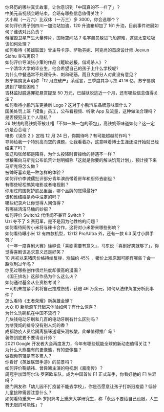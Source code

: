 你经历的哪些真实故事，让你意识到「中国真的不一样了」？  
中美元首视频会晤结束，会晤有哪些信息值得关注？  
大小周（一万六）比双休（一万三）多 3000，你会选哪个？  
如何评价男子到四川一加油站加油，120 升油箱却加了 161 升油，目前事件进展如何？谁该对此负责？  
俄摧毁卫星产生大量碎片，国际空间站 7 名宇航员躲进飞船避难，这些太空垃圾该如何处理？  
如何看待《英雄联盟》曾主导卡莎、萨勒芬妮、阿克尚的首席设计师 Jeevun Sidhu 宣布离职？  
如何评价导演张小策的作品《睚眦必报，借鸡杀人》？  
一个清华大学的毕业生，他会希望自己的孩子上什么学校呢?  
为什么中餐通常不处理骨头、刺和硬筋，而且大部分人对此没有意见？  
苏宁易购发声明称「12 月底破产」系谣言，三季度其净亏损 41.16 亿，苏宁易购遇到了哪些困难？  
吉林监狱脱逃罪犯悬赏提至 50 万元，已越狱脱逃近一个月，还有哪些信息值得关注？  
如何看待小鹏汽车更换新 Logo？这对于小鹏汽车品牌意味着什么？  
国美处罚上班「摸鱼」员工，公布看视频、听歌 App 及流量，这种做法合理吗？是否侵犯员工个人隐私？  
26 块钱的高铁奶茶被吐槽「不如一块一包的茶包」，高铁奶茶味道如何？这一定价是否合理？  
电影《误杀 2 》定档 12 月 24 日，你期待吗？有可能超越前作吗？  
导师给我一个特别高而空的课题，让我看着办，这意味着博士生涯还没开始就已经结束了吗？  
张辽和张郃都是降将，为什么投降时曹操给的待遇不一样？  
世粮署向马斯克公布饥荒计划明细称「这就是你要的解决饥荒计划」，预计接下来马斯克将怎么做？  
被帅哥喜欢是一种怎样的体验？  
如何评价李诚儒批评部分青年演员带着房车和厨师去剧组？  
有哪些轻松搞笑电影或者电视剧？  
你用过的国货护肤品里面，哪个品牌的觉得最好?  
该和谁结婚是命中注定的吗？  
哪些纪录片让你觉得人间值得？  
有哪些清洁马桶的妙招？  
如何评价 Switch2 代传闻不兼容 Switch？  
Uzi 夺不了 S 赛冠军，是不是因为他性格的问题？  
如何看待网传小米将与徕卡合作，这将对小米带来哪些影响？  
如何看待曝小米 12 有四款机型，12/12 Pro/Ultra 外，还有一款 6.3 英寸小屏手机？  
《一年一度喜剧大赛》徐峥说「喜剧需要有意义」，马东说「喜剧好笑就够了」，你觉得喜剧该追求意义还是好笑？  
10 月初以来猪肉价格持续反弹，涨幅约 45% ，猪价上涨原因可能有哪些？会一路涨到过年吗？  
你见过哪些创作很烂热度却很高的漫画？  
《国王排名》这部作品为什么这么火？  
如何通过基金从业资格考试？  
一司机未拉紧手刹将自己撞成伤残，获赔 46 万余元，如何从法律角度分析此事件？  
怎么看待《王者荣耀》新英雄金蝉？  
大众 ID 新能源车开起来体验如何？有什么惊喜？  
为什么洗碗机在中国不流行？  
几块钱电动牙刷和几百的电动牙刷有什么区别吗？  
为啥我炖的排骨没有别人炖的香？  
成都防疫人员给隔离猫咪送罐头测核酸，此举值得推广吗？  
装修到底要不要请设计师？  
2021 Google 开发者大会再度发力，今年有哪些赋能全球的新动态值得关注？  
为什么大熊猫有的更像熊，有的更像猫？  
做视频剪辑是有多累人？  
你看好《英雄联盟手游》的前景吗？  
如何评价鞠婧祎、曾舜晞主演的电视剧《嘉南传》？  
周冠宇加盟阿尔法·罗密欧车队，成为中国首位 F1 正式车手，你看好他的 F1 生涯吗？  
厦门网友称「幼儿园不打疫苗不能去学校」，你是否愿意让孩子打新冠疫苗？低龄儿童接种需要注意什么？  
如何看待重庆一 45 岁妈妈考上重庆大学研究生，称「永远不要给自己设限，人生有无限的可能性」？  
